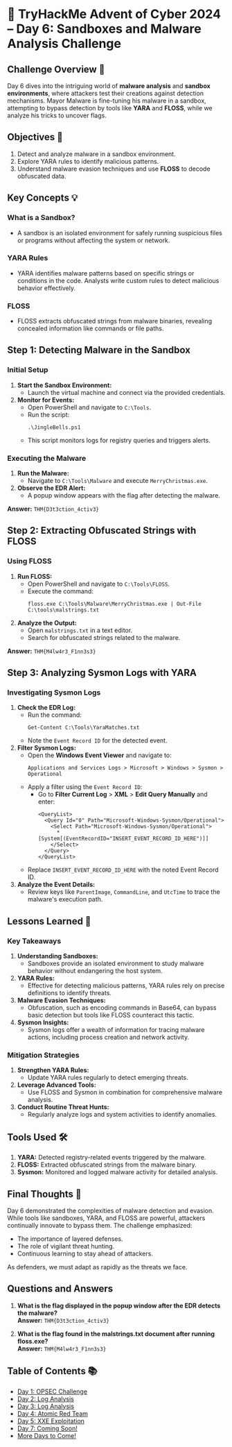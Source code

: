 # 🎄 TryHackMe Advent of Cyber 2024 – Day 6: Sandboxes and Malware Analysis Challenge

## Challenge Overview 🎅

Day 6 dives into the intriguing world of **malware analysis** and **sandbox environments**, where attackers test their creations against detection mechanisms. Mayor Malware is fine-tuning his malware in a sandbox, attempting to bypass detection by tools like **YARA** and **FLOSS**, while we analyze his tricks to uncover flags.

## Objectives 🎯

1. Detect and analyze malware in a sandbox environment.
2. Explore YARA rules to identify malicious patterns.
3. Understand malware evasion techniques and use **FLOSS** to decode obfuscated data.

## Key Concepts 💡

### What is a Sandbox?
- A sandbox is an isolated environment for safely running suspicious files or programs without affecting the system or network.

### YARA Rules
- YARA identifies malware patterns based on specific strings or conditions in the code. Analysts write custom rules to detect malicious behavior effectively.

### FLOSS
- FLOSS extracts obfuscated strings from malware binaries, revealing concealed information like commands or file paths.

## Step 1: Detecting Malware in the Sandbox

### Initial Setup
1. **Start the Sandbox Environment:**
   - Launch the virtual machine and connect via the provided credentials.
2. **Monitor for Events:**
   - Open PowerShell and navigate to `C:\Tools`.
   - Run the script:  
     ```
     .\JingleBells.ps1
     ```
   - This script monitors logs for registry queries and triggers alerts.

### Executing the Malware
1. **Run the Malware:**
   - Navigate to `C:\Tools\Malware` and execute `MerryChristmas.exe`.
2. **Observe the EDR Alert:**
   - A popup window appears with the flag after detecting the malware.

**Answer:** `THM{D3t3ction_4ctiv3}`

## Step 2: Extracting Obfuscated Strings with FLOSS

### Using FLOSS
1. **Run FLOSS:**
   - Open PowerShell and navigate to `C:\Tools\FLOSS`.
   - Execute the command:  
     ```
     floss.exe C:\Tools\Malware\MerryChristmas.exe | Out-File C:\tools\malstrings.txt
     ```
2. **Analyze the Output:**
   - Open `malstrings.txt` in a text editor.
   - Search for obfuscated strings related to the malware.

**Answer:** `THM{M4lw4r3_F1nn3s3}`

## Step 3: Analyzing Sysmon Logs with YARA

### Investigating Sysmon Logs
1. **Check the EDR Log:**
   - Run the command:  
     ```
     Get-Content C:\Tools\YaraMatches.txt
     ```
   - Note the `Event Record ID` for the detected event.
2. **Filter Sysmon Logs:**
   - Open the **Windows Event Viewer** and navigate to:
     ```
     Applications and Services Logs > Microsoft > Windows > Sysmon > Operational
     ```
   - Apply a filter using the `Event Record ID`:
     - Go to **Filter Current Log** > **XML** > **Edit Query Manually** and enter:
       ```
       <QueryList>
         <Query Id="0" Path="Microsoft-Windows-Sysmon/Operational">
           <Select Path="Microsoft-Windows-Sysmon/Operational">
             *[System[(EventRecordID="INSERT_EVENT_RECORD_ID_HERE")]]
           </Select>
         </Query>
       </QueryList>
       ```
   - Replace `INSERT_EVENT_RECORD_ID_HERE` with the noted Event Record ID.
3. **Analyze the Event Details:**
   - Review keys like `ParentImage`, `CommandLine`, and `UtcTime` to trace the malware's execution path.

## Lessons Learned 🌟

### Key Takeaways
1. **Understanding Sandboxes:**
   - Sandboxes provide an isolated environment to study malware behavior without endangering the host system.
2. **YARA Rules:**
   - Effective for detecting malicious patterns, YARA rules rely on precise definitions to identify threats.
3. **Malware Evasion Techniques:**
   - Obfuscation, such as encoding commands in Base64, can bypass basic detection but tools like FLOSS counteract this tactic.
4. **Sysmon Insights:**
   - Sysmon logs offer a wealth of information for tracing malware actions, including process creation and network activity.

### Mitigation Strategies
1. **Strengthen YARA Rules:**
   - Update YARA rules regularly to detect emerging threats.
2. **Leverage Advanced Tools:**
   - Use FLOSS and Sysmon in combination for comprehensive malware analysis.
3. **Conduct Routine Threat Hunts:**
   - Regularly analyze logs and system activities to identify anomalies.

## Tools Used 🛠️

1. **YARA:** Detected registry-related events triggered by the malware.
2. **FLOSS:** Extracted obfuscated strings from the malware binary.
3. **Sysmon:** Monitored and logged malware activity for detailed analysis.

## Final Thoughts 🎁

Day 6 demonstrated the complexities of malware detection and evasion. While tools like sandboxes, YARA, and FLOSS are powerful, attackers continually innovate to bypass them. The challenge emphasized:
- The importance of layered defenses.
- The role of vigilant threat hunting.
- Continuous learning to stay ahead of attackers.

As defenders, we must adapt as rapidly as the threats we face.

## Questions and Answers

1. **What is the flag displayed in the popup window after the EDR detects the malware?**  
   **Answer:** `THM{D3t3ction_4ctiv3}`

2. **What is the flag found in the malstrings.txt document after running floss.exe?**  
   **Answer:** `THM{M4lw4r3_F1nn3s3}`

## Table of Contents 📚

- [Day 1: OPSEC Challenge](day1.md)
- [Day 2: Log Analysis](day2.md)
- [Day 3: Log Analysis](day3.md)
- [Day 4: Atomic Red Team](day4.md)
- [Day 5: XXE Exploitation](day5.md)
- [Day 7: Coming Soon!](day7.md)
- [More Days to Come!](README.md)
```
